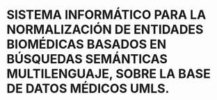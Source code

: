 # SISTEMA INFORMÁTICO PARA LA NORMALIZACIÓN DE ENTIDADES BIOMÉDICAS BASADOS EN BÚSQUEDAS SEMÁNTICAS MULTILENGUAJE, SOBRE LA BASE DE DATOS MÉDICOS UMLS.
